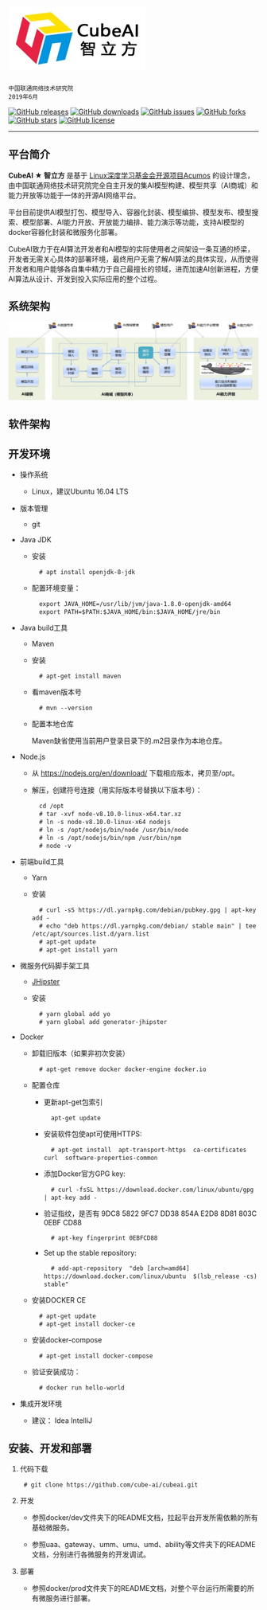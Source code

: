# ![](./CubeAI.jpg)

    中国联通网络技术研究院
    2019年6月

[![GitHub releases](https://img.shields.io/github/release/cube-ai/cubeai.svg)](https://github.com/cube-ai/cubeai/releases)
[![GitHub downloads](https://img.shields.io/github/downloads/cube-ai/cubeai/total.svg)](https://github.com/cube-ai/cubeai/releases)
[![GitHub issues](https://img.shields.io/github/issues/cube-ai/cubeai.svg)](https://github.com/cube-ai/cubeai/issues)
[![GitHub forks](https://img.shields.io/github/forks/cube-ai/cubeai.svg)](https://github.com/cube-ai/cubeai/network)
[![GitHub stars](https://img.shields.io/github/stars/cube-ai/cubeai.svg)](https://github.com/cube-ai/cubeai/stargazers)
[![GitHub license](https://img.shields.io/github/license/cube-ai/cubeai.svg)](https://github.com/cube-ai/cubeai/blob/master/LICENSE)

---

## 平台简介

**CubeAI ★ 智立方** 是基于 [Linux深度学习基金会开源项目Acumos](https://www.acumos.org) 的设计理念，由中国联通网络技术研究院完全自主开发的集AI模型构建、模型共享（AI商城）和能力开放等功能于一体的开源AI网络平台。

平台目前提供AI模型打包、模型导入、容器化封装、模型编排、模型发布、模型搜索、模型部署、AI能力开放、开放能力编排、能力演示等功能，支持AI模型的docker容器化封装和微服务化部署。

CubeAI致力于在AI算法开发者和AI模型的实际使用者之间架设一条互通的桥梁，开发者无需关心具体的部署环境，最终用户无需了解AI算法的具体实现，从而使得开发者和用户能够各自集中精力于自己最擅长的领域，进而加速AI创新进程，方便AI算法从设计、开发到投入实际应用的整个过程。

## 系统架构

![](./cubeai-arch.jpg)

## 软件架构

## 开发环境

- 操作系统

    - Linux，建议Ubuntu 16.04 LTS
    
- 版本管理

    - git
      
- Java JDK

    - 安装

            # apt install openjdk-8-jdk

    - 配置环境变量： 

            export JAVA_HOME=/usr/lib/jvm/java-1.8.0-openjdk-amd64
            export PATH=$PATH:$JAVA_HOME/bin:$JAVA_HOME/jre/bin
        
 - Java build工具
 
    - Maven

    - 安装
    
            # apt-get install maven
            
    - 看maven版本号
    
            # mvn --version
            
    - 配置本地仓库
    
        Maven缺省使用当前用户登录目录下的.m2目录作为本地仓库。
        
- Node.js

    - 从 https://nodejs.org/en/download/ 下载相应版本，拷贝至/opt。
    
    - 解压，创建符号连接（用实际版本号替换以下版本号）：
    
            cd /opt
            # tar -xvf node-v8.10.0-linux-x64.tar.xz 
            # ln -s node-v8.10.0-linux-x64 nodejs
            # ln -s /opt/nodejs/bin/node /usr/bin/node
            # ln -s /opt/nodejs/bin/npm /usr/bin/npm
            # node -v
            
- 前端build工具

    - Yarn
    
    - 安装

            # curl -sS https://dl.yarnpkg.com/debian/pubkey.gpg | apt-key add -
            # echo "deb https://dl.yarnpkg.com/debian/ stable main" | tee /etc/apt/sources.list.d/yarn.list
            # apt-get update
            # apt-get install yarn
        
- 微服务代码脚手架工具

    - [JHipster](https://www.jhipster.tech)
    
    - 安装

            # yarn global add yo
            # yarn global add generator-jhipster

- Docker

    - 卸载旧版本（如果非初次安装）
    
            # apt-get remove docker docker-engine docker.io
    
    - 配置仓库
    
        - 更新apt-get包索引
    
                apt-get update
                
        - 安装软件包使apt可使用HTTPS:
    
                # apt-get install  apt-transport-https  ca-certificates  curl  software-properties-common
    
        - 添加Docker官方GPG key:
    
                # curl -fsSL https://download.docker.com/linux/ubuntu/gpg | apt-key add -
    
        - 验证指纹，是否有 9DC8 5822 9FC7 DD38 854A E2D8 8D81 803C 0EBF CD88
    
                # apt-key fingerprint 0EBFCD88

        - Set up the stable repository:
    
                # add-apt-repository  "deb [arch=amd64] https://download.docker.com/linux/ubuntu  $(lsb_release -cs)  stable"
    
    - 安装DOCKER CE
  
            # apt-get update
            # apt-get install docker-ce
    
    - 安装docker-compose
    
            # apt-get install docker-compose
            
    - 验证安装成功：
    
            # docker run hello-world
            
- 集成开发环境

    - 建议： Idea IntelliJ
      
## 安装、开发和部署

1. 代码下载

        # git clone https://github.com/cube-ai/cubeai.git
        
2. 开发

    - 参照docker/dev文件夹下的README文档，拉起平台开发所需依赖的所有基础微服务。
    
    - 参照uaa、gateway、umm、umu、umd、ability等文件夹下的README文档，分别进行各微服务的开发调试。
    
3. 部署

    - 参照docker/prod文件夹下的README文档，对整个平台运行所需要的所有微服务进行部署。
    
